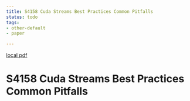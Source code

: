 ```yaml
---
title: S4158 Cuda Streams Best Practices Common Pitfalls
status: todo
tags:
- other-default
- paper

---
```


[local pdf](../../../pdfs/S4158-cuda-streams-best-practices-common-pitfalls.pdf)

# S4158 Cuda Streams Best Practices Common Pitfalls
